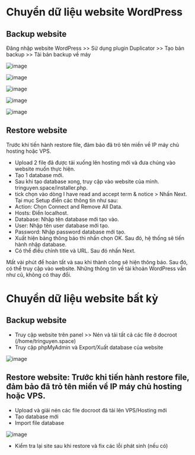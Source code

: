# Chuyển dữ liệu website WordPress

## Backup website

Đăng nhập website WordPress >> Sử dụng plugin Duplicator >> Tạo bản backup >> Tải bản backup về máy

![image](https://github.com/user-attachments/assets/8f063a33-aad3-48a5-926a-451d4b9219aa)

![image](https://github.com/user-attachments/assets/74847362-c7f5-432f-adde-688157543bc4)

![image](https://github.com/user-attachments/assets/46db756e-a8b1-4ff8-bb7d-d924999929cf)

![image](https://github.com/user-attachments/assets/875c6617-2309-47dc-beb2-6f0d8d47b1b8)

![image](https://github.com/user-attachments/assets/b368c248-1a1d-4d65-bbc0-8583b492bb06)

## Restore website

Trước khi tiến hành restore file, đảm bảo đã trỏ tên miền về IP máy chủ hosting hoặc VPS.

- Upload 2 file đã được tải xuống lên hosting mới và đưa chúng vào website muốn thực hiện.
- Tạo 1 database mới.
- Sau khi tạo database xong, truy cập vào website của mình. tringuyen.space/installer.php.
-  tick chọn vào dòng I have read and accept term & notice > Nhấn Next. Tại mục Setup  điền các thông tin như sau:
  - Action: Chọn Connect and Remove All Data.
  - Hosts: Điền localhost.
  - Database: Nhập tên database mới tạo vào.
  - User: Nhập tên user database mới tạo.
  - Password: Nhập password database mới tạo.
- Xuất hiện bảng thông báo thì  nhấn chọn OK. Sau đó, hệ thống sẽ tiến hành nhập database.
- Có thể điều chỉnh title và URL. Sau đó nhấn Next.

Mất vài phút để hoàn tất và sau khi thành công sẽ hiện thông báo. Sau đó, có thể truy cập vào website. Những thông tin về tài khoản WordPress vẫn như cũ, không có thay đổi.

# Chuyển dữ liệu website bất kỳ

## Backup website

- Truy cập website trên panel >> Nén và tải tất cả các file ở docroot (/home/tringuyen.space)
- Truy cập phpMyAdmin và Export/Xuất database của website

![image](https://github.com/user-attachments/assets/ad247590-5e60-40e9-9d52-f86c563fd894)

## Restore website: Trước khi tiến hành restore file, đảm bảo đã trỏ tên miền về IP máy chủ hosting hoặc VPS.

- Upload và giải nén các file docroot đã tải lên VPS/Hosting mới
- Tạo database mới
- Import file database
  
![image](https://github.com/user-attachments/assets/05670060-8446-44fd-ba78-9a3ca3b61909)

- Kiểm tra lại site sau khi restore và fix các lỗi phát sinh (nếu có)
